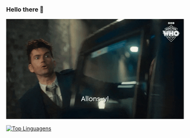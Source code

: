 ### Hello there 👋

<!--
**andredw13L/andredw13L** is a ✨ _special_ ✨ repository because its `README.md` (this file) appears on your GitHub profile.

Here are some ideas to get you started:

- 🔭 I’m currently working on ...
- 🌱 I’m currently learning ...
- 👯 I’m looking to collaborate on ...
- 🤔 I’m looking for help with ...
- 💬 Ask me about ...
- 📫 How to reach me: ...
- 😄 Pronouns: ...
- ⚡ Fun fact: ...
-->


![allons-y](https://github.com/andredw13L/andredw13L/blob/main/giphy.gif)



[![Top Linguagens](https://github-readme-stats.vercel.app/api/top-langs/?username=andredw13L&layout=compact)](https://github.com/anuraghazra/github-readme-stats)

